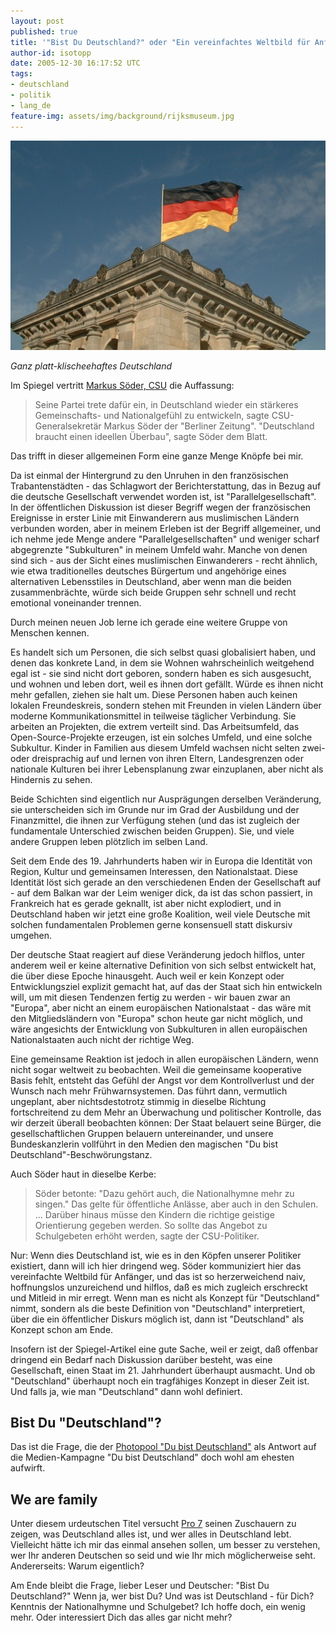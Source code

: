 ```yaml
---
layout: post
published: true
title: '"Bist Du Deutschland?" oder "Ein vereinfachtes Weltbild für Anfänger"'
author-id: isotopp
date: 2005-12-30 16:17:52 UTC
tags:
- deutschland
- politik
- lang_de
feature-img: assets/img/background/rijksmuseum.jpg
---
```


![](/uploads/deutschlandfahne.jpg)

*Ganz platt-klischeehaftes Deutschland*

Im Spiegel vertritt 
[Markus Söder, CSU](http://www.spiegel.de/politik/deutschland/0,1518,392044,00.html)
die Auffassung: 

> Seine Partei trete dafür ein, in Deutschland wieder ein stärkeres Gemeinschafts- und Nationalgefühl zu entwickeln, sagte CSU-Generalsekretär Markus Söder der "Berliner Zeitung". 
> "Deutschland braucht einen ideellen Überbau", sagte Söder dem Blatt.

Das trifft in dieser allgemeinen Form eine ganze Menge Knöpfe bei mir.

Da ist einmal der Hintergrund zu den Unruhen in den französischen Trabantenstädten - das Schlagwort der Berichterstattung, das in Bezug auf die deutsche Gesellschaft verwendet worden ist, ist "Parallelgesellschaft".
In der öffentlichen Diskussion ist dieser Begriff wegen der französischen Ereignisse in erster Linie mit Einwanderern aus muslimischen Ländern verbunden worden, aber in meinem Erleben ist der Begriff allgemeiner, und ich nehme jede Menge andere "Parallelgesellschaften" und weniger scharf abgegrenzte "Subkulturen" in meinem Umfeld wahr.
Manche von denen sind sich - aus der Sicht eines muslimischen Einwanderers - recht ähnlich, wie etwa traditionelles deutsches Bürgertum und angehörige eines alternativen Lebensstiles in Deutschland, aber wenn man die beiden zusammenbrächte, würde sich beide Gruppen sehr schnell und recht emotional voneinander trennen. 

Durch meinen neuen Job lerne ich gerade eine weitere Gruppe von Menschen kennen.

Es handelt sich um Personen, die sich selbst quasi globalisiert haben, und denen das konkrete Land, in dem sie Wohnen wahrscheinlich weitgehend egal ist - sie sind nicht dort geboren, sondern haben es sich ausgesucht, und wohnen und leben dort, weil es ihnen dort gefällt. 
Würde es ihnen nicht mehr gefallen, ziehen sie halt um. 
Diese Personen haben auch keinen lokalen Freundeskreis, sondern stehen mit Freunden in vielen Ländern über moderne Kommunikationsmittel in teilweise täglicher Verbindung.
Sie arbeiten an Projekten, die extrem verteilt sind.
Das Arbeitsumfeld, das Open-Source-Projekte erzeugen, ist ein solches Umfeld, und eine solche Subkultur.
Kinder in Familien aus diesem Umfeld wachsen nicht selten zwei- oder dreisprachig auf und lernen von ihren Eltern, Landesgrenzen oder nationale Kulturen bei ihrer Lebensplanung zwar einzuplanen, aber nicht als Hindernis zu sehen.

Beide Schichten sind eigentlich nur Ausprägungen derselben Veränderung, sie unterscheiden sich im Grunde nur im Grad der Ausbildung und der Finanzmittel, die ihnen zur Verfügung stehen (und das ist zugleich der fundamentale Unterschied zwischen beiden Gruppen).
Sie, und viele andere Gruppen leben plötzlich im selben Land.

Seit dem Ende des 19. Jahrhunderts haben wir in Europa die Identität von Region, Kultur und gemeinsamen Interessen, den Nationalstaat.
Diese Identität löst sich gerade an den verschiedenen Enden der Gesellschaft auf - auf dem Balkan war der Leim weniger dick, da ist das schon passiert, in Frankreich hat es gerade geknallt, ist aber nicht explodiert, und in Deutschland haben wir jetzt eine große Koalition, weil viele Deutsche mit solchen fundamentalen Problemen gerne konsensuell statt diskursiv umgehen. 

Der deutsche Staat reagiert auf diese Veränderung jedoch hilflos, unter anderem weil er keine alternative Definition von sich selbst entwickelt hat, die über diese Epoche hinausgeht.
Auch weil er kein Konzept oder Entwicklungsziel explizit gemacht hat, auf das der Staat sich hin entwickeln will, um mit diesen Tendenzen fertig zu werden - wir bauen zwar an "Europa", aber nicht an einem europäischen Nationalstaat - das wäre mit den Mitgliedsländern von "Europa" schon heute gar nicht möglich, und wäre angesichts der Entwicklung von Subkulturen in allen europäischen Nationalstaaten auch nicht der richtige Weg.

Eine gemeinsame Reaktion ist jedoch in allen europäischen Ländern, wenn nicht sogar weltweit zu beobachten.
Weil die gemeinsame kooperative Basis fehlt, entsteht das Gefühl der Angst vor dem Kontrollverlust und der Wunsch nach mehr Frühwarnsystemen.
Das führt dann, vermutlich ungeplant, aber nichtsdestotrotz stimmig in dieselbe Richtung fortschreitend zu dem Mehr an Überwachung und politischer Kontrolle, das wir derzeit überall beobachten können:
Der Staat belauert seine Bürger, die gesellschaftlichen Gruppen belauern untereinander, und unsere Bundeskanzlerin vollführt in den Medien den magischen "Du bist Deutschland"-Beschwörungstanz.

Auch Söder haut in dieselbe Kerbe: 

> Söder betonte:
> "Dazu gehört auch, die Nationalhymne mehr zu singen." 
> Das gelte für öffentliche Anlässe, aber auch in den Schulen. ... 
> Darüber hinaus müsse den Kindern die richtige geistige Orientierung gegeben werden. 
> So sollte das Angebot zu Schulgebeten erhöht werden, sagte der CSU-Politiker.
 
Nur: Wenn dies Deutschland ist, wie es in den Köpfen unserer Politiker existiert, dann will ich hier dringend weg.
Söder kommuniziert hier das vereinfachte Weltbild für Anfänger, und das ist so herzerweichend naiv, hoffnungslos unzureichend und hilflos, daß es mich zugleich erschreckt und Mitleid in mir erregt. 
Wenn man es nicht als Konzept für "Deutschland" nimmt, sondern als die beste Definition von "Deutschland" interpretiert, über die ein öffentlicher Diskurs möglich ist, dann ist "Deutschland" als Konzept schon am Ende.

Insofern ist der Spiegel-Artikel eine gute Sache, weil er zeigt, daß offenbar dringend ein Bedarf nach Diskussion darüber besteht, was eine Gesellschaft, einen Staat im 21. Jahrhundert überhaupt ausmacht. 
Und ob "Deutschland" überhaupt noch ein tragfähiges Konzept in dieser Zeit ist. 
Und falls ja, wie man "Deutschland" dann wohl definiert. 

## Bist Du "Deutschland"?

Das ist die Frage, die der 
[Photopool "Du bist Deutschland"](http://www.flickr.com/groups/dubistdeutschland/pool/) 
als Antwort auf die Medien-Kampagne "Du bist Deutschland" doch wohl am ehesten aufwirft.

## We are family

Unter diesem urdeutschen Titel versucht 
[Pro 7](http://www.prosieben.de/lifestyle_magazine/waf/)
seinen Zuschauern zu zeigen, was Deutschland alles ist, und wer alles in Deutschland lebt.
Vielleicht hätte ich mir das einmal ansehen sollen, um besser zu verstehen, wer Ihr anderen Deutschen so seid und wie Ihr mich möglicherweise seht. 
Andererseits: Warum eigentlich?

Am Ende bleibt die Frage, lieber Leser und Deutscher: "Bist Du Deutschland?" 
Wenn ja, wer bist Du? Und was ist Deutschland - für Dich?
Kenntnis der Nationalhymne und Schulgebet? 
Ich hoffe doch, ein wenig mehr.
Oder interessiert Dich das alles gar nicht mehr?

